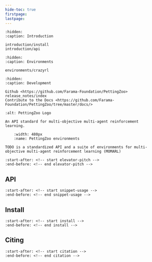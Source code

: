 ```yaml
---
hide-toc: true
firstpage:
lastpage:
---
```


```{toctree}
:hidden:
:caption: Introduction

introduction/install
introduction/api
```

```{toctree}
:hidden:
:caption: Environments

environments/crazyrl
```

```{toctree}
:hidden:
:caption: Development

Github <https://github.com/Farama-Foundation/PettingZoo>
release_notes/index
Contribute to the Docs <https://github.com/Farama-Foundation/PettingZoo/tree/master/docs/>
```

```{project-logo} _static/img/pettingzoo-text.png
:alt: PettingZoo Logo
```

```{project-heading}
An API standard for multi-objective multi-agent reinforcement learning.
```

```{figure} _static/img/environments-demo.gif
    :width: 480px
    :name: PettingZoo environments
```

```{project-heading}
TODO is a standardized API and a suite of environments for multi-objective multi-agent reinforcement learning (MOMARL)
```

```{include} ../README.md
:start-after: <!-- start elevator-pitch -->
:end-before: <!-- end elevator-pitch -->
```


## API

```{include} ../README.md
:start-after: <!-- start snippet-usage -->
:end-before: <!-- end snippet-usage -->
```

## Install

```{include} ../README.md
:start-after: <!-- start install -->
:end-before: <!-- end install -->
```

## Citing

```{include} ../README.md
:start-after: <!-- start citation -->
:end-before: <!-- end citation -->
```
